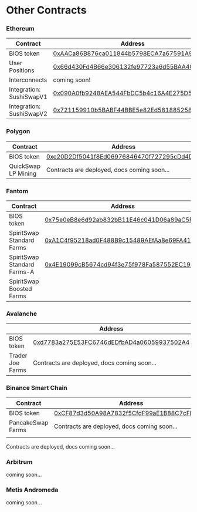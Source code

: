 # Other Contracts

### Ethereum

| Contract                 | Address                                                                                                               |
| ------------------------ | --------------------------------------------------------------------------------------------------------------------- |
| BIOS token               | [0xAACa86B876ca011844b5798ECA7a67591A9743C8](https://etherscan.io/address/0xaaca86b876ca011844b5798eca7a67591a9743c8) |
| User Positions           | [0x66d430Fd4B66e306132fe97723a6d55BAA404d2c](https://etherscan.io/address/0x66d430Fd4B66e306132fe97723a6d55BAA404d2c) |
| Interconnects            | coming soon!                                                                                                          |
| Integration: SushiSwapV1 | [0x090A0fb9248AEA544FbDC5b4c16A4E275D5A5BF7](https://etherscan.io/address/0x090A0fb9248AEA544FbDC5b4c16A4E275D5A5BF7) |
| Integration: SushiSwapV2 | [0x721159910b5BABF44BBE5e82Ed5818852586B783](https://etherscan.io/address/0x721159910b5BABF44BBE5e82Ed5818852586B783) |

### Polygon

| Contract            | Address                                                                                                                  |
| ------------------- | ------------------------------------------------------------------------------------------------------------------------ |
| BIOS token          | [0xe20D2Df5041f8Ed06976846470f727295cDd4D23](https://polygonscan.com/address/0xe20d2df5041f8ed06976846470f727295cdd4d23) |
| QuickSwap LP Mining | Contracts are deployed, docs coming soon...                                                                              |

### Fantom

| Contract                    | Address                                                                                                              |
| --------------------------- | -------------------------------------------------------------------------------------------------------------------- |
| BIOS token                  | [0x75e0eB8e6d92ab832bB11E46c041D06a89aC5F0D](https://ftmscan.com/address/0x75e0eb8e6d92ab832bb11e46c041d06a89ac5f0d) |
| SpiritSwap Standard Farms   | [0xA1C4f95218ad0F488B9c15489AEfAa8e69FA418c](https://ftmscan.com/address/0xA1C4f95218ad0F488B9c15489AEfAa8e69FA418c) |
| SpiritSwap Standard Farms-A | [0x4E19099cB5674cd94f3e75f978Fa587552EC19aD](https://ftmscan.com/address/0x4E19099cB5674cd94f3e75f978Fa587552EC19aD) |
| SpiritSwap Boosted Farms    |                                                                                                                      |

### Avalanche

|                  | Address                                                                                                               |
| ---------------- | --------------------------------------------------------------------------------------------------------------------- |
| BIOS token       | [0xd7783a275E53FC6746dEDfbAD4a06059937502A4](https://snowtrace.io/address/0xd7783a275e53fc6746dedfbad4a06059937502a4) |
| Trader Joe Farms | Contracts are deployed, docs coming soon...                                                                           |

### Binance Smart Chain

| Contract          | Address                                                                                                              |
| ----------------- | -------------------------------------------------------------------------------------------------------------------- |
| BIOS token        | [0xCF87d3d50A98A7832f5CfdF99aE1B88C7cFbA4a7](https://bscscan.com/address/0xcf87d3d50a98a7832f5cfdf99ae1b88c7cfba4a7) |
| PancakeSwap Farms | Contracts are deployed, docs coming soon...                                                                          |
|                   |                                                                                                                      |

Contracts are deployed, docs coming soon...

### Arbitrum

coming soon...

### Metis Andromeda

coming soon...
